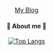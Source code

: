 <div align='center'>
 
[My Blog](<https://jaeme.dev/>)

#### 🐯  About me 🐯
[![Top Langs](https://github-readme-stats.vercel.app/api/top-langs/?username=JaeMeDev&layout=compact&height=50)](https://github.com/anuraghazra/github-readme-stats)

 
</div>
